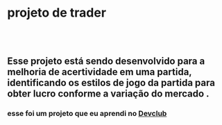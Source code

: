 <h1>projeto de trader</h1>
<br>
<br>
<h2>Esse projeto está sendo desenvolvido para a melhoria de acertividade em uma partida, identificando os estilos de jogo da partida para obter lucro conforme a variação do mercado . </h2>
<h3>esse foi um projeto que eu aprendi no <a href="https://rodolfomori.com.br/devclub">Devclub</a></h2>
